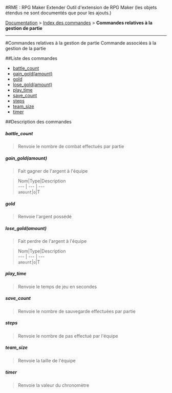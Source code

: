 #RME : RPG Maker Extender
Outil d'extension de RPG Maker (les objets étendus ne sont documentés que pour les ajouts.)

[Documentation](README.md) > [Index des commandes](__command_list.md) > **Commandes relatives à la gestion de partie**  
- - -  
#Commandes relatives à la gestion de partie
Commande associées à la gestion de la partie

##Liste des commandes
*    [battle_count](#battle_count)
*    [gain_gold(amount)](#gain_goldamount)
*    [gold](#gold)
*    [lose_gold(amount)](#lose_goldamount)
*    [play_time](#play_time)
*    [save_count](#save_count)
*    [steps](#steps)
*    [team_size](#team_size)
*    [timer](#timer)


##Description des commandes
##### battle_count

> Renvoie le nombre de combat effectués par partie

  
> 

##### gain_gold(amount)

> Fait gagner de l'argent à l'équipe

  
> Nom|Type|Description  
--- | --- | ---  
`amount`|`o`|T  


##### gold

> Renvoie l'argent possédé

  
> 

##### lose_gold(amount)

> Fait perdre de l'argent à l'équipe

  
> Nom|Type|Description  
--- | --- | ---  
`amount`|`o`|T  


##### play_time

> Renvoie le temps de jeu en secondes

  
> 

##### save_count

> Renvoie le nombre de sauvegarde effectuées par partie

  
> 

##### steps

> Renvoie le nombre de pas effectué par l'équipe

  
> 

##### team_size

> Renvoie la taille de l'équipe

  
> 

##### timer

> Renvoie la valeur du chronomètre

  
> 

